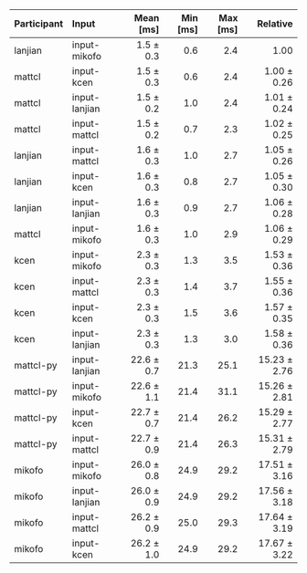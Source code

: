 | Participant | Input | Mean [ms] | Min [ms] | Max [ms] | Relative |
|:---|:---|---:|---:|---:|---:|
| lanjian | input-mikofo | 1.5 ± 0.3 | 0.6 | 2.4 | 1.00 |
| mattcl | input-kcen | 1.5 ± 0.3 | 0.6 | 2.4 | 1.00 ± 0.26 |
| mattcl | input-lanjian | 1.5 ± 0.2 | 1.0 | 2.4 | 1.01 ± 0.24 |
| mattcl | input-mattcl | 1.5 ± 0.2 | 0.7 | 2.3 | 1.02 ± 0.25 |
| lanjian | input-mattcl | 1.6 ± 0.3 | 1.0 | 2.7 | 1.05 ± 0.26 |
| lanjian | input-kcen | 1.6 ± 0.3 | 0.8 | 2.7 | 1.05 ± 0.30 |
| lanjian | input-lanjian | 1.6 ± 0.3 | 0.9 | 2.7 | 1.06 ± 0.28 |
| mattcl | input-mikofo | 1.6 ± 0.3 | 1.0 | 2.9 | 1.06 ± 0.29 |
| kcen | input-mikofo | 2.3 ± 0.3 | 1.3 | 3.5 | 1.53 ± 0.36 |
| kcen | input-mattcl | 2.3 ± 0.3 | 1.4 | 3.7 | 1.55 ± 0.36 |
| kcen | input-kcen | 2.3 ± 0.3 | 1.5 | 3.6 | 1.57 ± 0.35 |
| kcen | input-lanjian | 2.3 ± 0.3 | 1.3 | 3.0 | 1.58 ± 0.36 |
| mattcl-py | input-lanjian | 22.6 ± 0.7 | 21.3 | 25.1 | 15.23 ± 2.76 |
| mattcl-py | input-mikofo | 22.6 ± 1.1 | 21.4 | 31.1 | 15.26 ± 2.81 |
| mattcl-py | input-kcen | 22.7 ± 0.7 | 21.4 | 26.2 | 15.29 ± 2.77 |
| mattcl-py | input-mattcl | 22.7 ± 0.9 | 21.4 | 26.3 | 15.31 ± 2.79 |
| mikofo | input-mikofo | 26.0 ± 0.8 | 24.9 | 29.2 | 17.51 ± 3.16 |
| mikofo | input-lanjian | 26.0 ± 0.9 | 24.9 | 29.2 | 17.56 ± 3.18 |
| mikofo | input-mattcl | 26.2 ± 0.9 | 25.0 | 29.3 | 17.64 ± 3.19 |
| mikofo | input-kcen | 26.2 ± 1.0 | 24.9 | 29.2 | 17.67 ± 3.22 |
